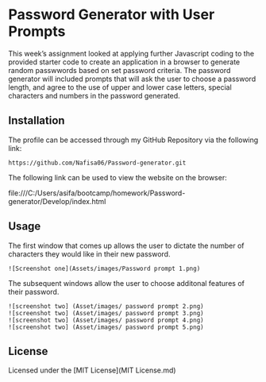 # Password Generator with User Prompts

This week’s assignment looked at applying further Javascript coding to the provided starter code to create an application in a browser to generate random passwwords based on set password criteria. The password generator will included prompts that will ask the user to choose a password length, and agree to the use of upper and lower case letters, special characters and numbers in the password generated. 

## Installation

The profile can be accessed through my GitHub Repository via the following link:

    https://github.com/Nafisa06/Password-generator.git

The following link can be used to view the website on the browser:

   file:///C:/Users/asifa/bootcamp/homework/Password-generator/Develop/index.html


 ## Usage

 The first window that comes up allows the user to dictate the number of characters they would like in their new password.

 
    ![Screenshot one](Assets/images/Password prompt 1.png)

The subsequent windows allow the user to choose additonal features of their password.

    ![screenshot two] (Asset/images/ password prompt 2.png)
    ![screenshot two] (Asset/images/ password prompt 3.png)
    ![screenshot two] (Asset/images/ password prompt 4.png)
    ![screenshot two] (Asset/images/ password prompt 5.png)


## License
Licensed under the [MIT License](MIT License.md)
